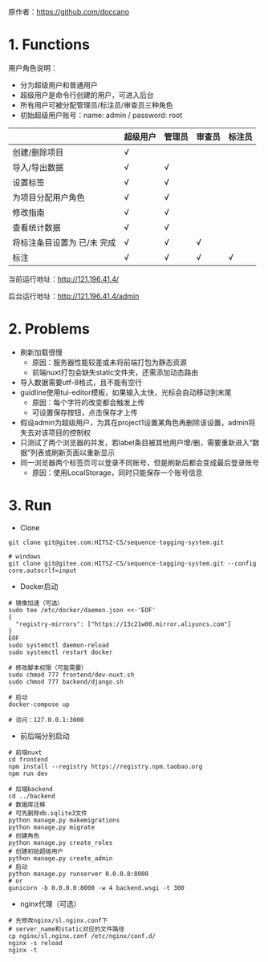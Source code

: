 原作者：https://github.com/doccano

# 1. Functions

用户角色说明：

- 分为超级用户和普通用户
- 超级用户是命令行创建的用户，可进入后台
- 所有用户可被分配管理员/标注员/审查员三种角色
- 初始超级用户账号：name: admin / password: root

|                             | 超级用户 | 管理员 | 审查员 | 标注员 |
| --------------------------- | -------- | ------ | ------ | ------ |
| 创建/删除项目               | √        |        |        |        |
| 导入/导出数据               | √        | √      |        |        |
| 设置标签                    | √        | √      |        |        |
| 为项目分配用户角色          | √        | √      |        |        |
| 修改指南                    | √        | √      |        |        |
| 查看统计数据                | √        | √      |        |        |
| 将标注条目设置为 已/未 完成 | √        | √      | √      |        |
| 标注                        | √        | √      | √      | √      |

当前运行地址：http://121.196.41.4/

后台运行地址：http://121.196.41.4/admin

# 2. Problems

- 刷新加载很慢
  - 原因：服务器性能较差或未将前端打包为静态资源
  - 前端nuxt打包会缺失static文件夹，还需添加动态路由
- 导入数据需要utf-8格式，且不能有空行
- guidline使用tui-editor模板，如果输入太快，光标会自动移动到末尾
  - 原因：每个字符的改变都会触发上传
  - 可设置保存按钮，点击保存才上传
- 假设admin为超级用户，为其在project1设置某角色再删除该设置，admin将失去对该项目的控制权
- 只测试了两个浏览器的并发，若label条目被其他用户增/删，需要重新进入“数据”列表或刷新页面以重新显示
- 同一浏览器两个标签页可以登录不同账号，但是刷新后都会变成最后登录账号
  - 原因：使用LocalStorage，同时只能保存一个账号信息

# 3. Run

* Clone

```shell
git clone git@gitee.com:HITSZ-CS/sequence-tagging-system.git

# windows
git clone git@gitee.com:HITSZ-CS/sequence-tagging-system.git --config core.autocrlf=input
```

* Docker启动

```shell
# 镜像加速（可选）
sudo tee /etc/docker/daemon.json <<-'EOF'
{
  "registry-mirrors": ["https://13c21w00.mirror.aliyuncs.com"]
}
EOF
sudo systemctl daemon-reload
sudo systemctl restart docker

# 修改脚本权限（可能需要）
sudo chmod 777 frontend/dev-nuxt.sh
sudo chmod 777 backend/django.sh

# 启动
docker-compose up

# 访问：127.0.0.1:3000
```

* 前后端分别启动

```shell
# 前端nuxt
cd frontend
npm install --registry https://registry.npm.taobao.org
npm run dev

# 后端backend
cd ../backend
# 数据库迁移
# 可先删除db.sqlite3文件
python manage.py makemigrations
python manage.py migrate
# 创建角色
python manage.py create_roles
# 创建初始超级用户
python manage.py create_admin
# 启动
python manage.py runserver 0.0.0.0:8000
# or
gunicorn -b 0.0.0.0:8000 -w 4 backend.wsgi -t 300
```

* nginx代理（可选）

```shell
# 先修改nginx/sl.nginx.conf下
# server_name和static对应的文件路径
cp nginx/sl.nginx.conf /etc/nginx/conf.d/
nginx -s reload
nginx -t
```
